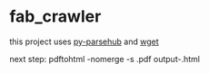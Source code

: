 # fab_crawler
this project uses [py-parsehub](https://github.com/hronecviktor/py-parsehub)  and [wget](https://bitbucket.org/techtonik/python-wget/src)

next step: pdftohtml -nomerge -s <file>.pdf output-<file>.html
